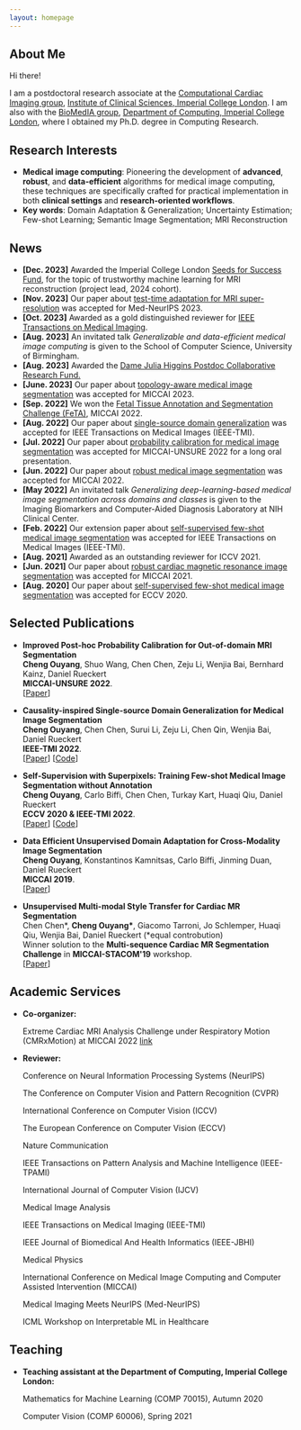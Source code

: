 ```yaml
---
layout: homepage
---
```


## About Me

Hi there!

I am a postdoctoral research associate at the [Computational Cardiac Imaging group](https://oreganlab.org/), [Institute of Clinical Sciences, Imperial College London](https://www.imperial.ac.uk/institute-clinical-sciences/). I am also with the [BioMedIA group](https://biomedia.doc.ic.ac.uk/), [Department of Computing, Imperial College London](https://www.imperial.ac.uk/computing), where I obtained my Ph.D. degree in Computing Research. 


## Research Interests

- **Medical image computing**: Pioneering the development of **advanced**, **robust**, and **data-efficient** algorithms for medical image computing, these techniques are specifically crafted for practical implementation in both **clinical settings** and **research-oriented workflows**.
- **Key words**: Domain Adaptation & Generalization; Uncertainty Estimation; Few-shot Learning; Semantic Image Segmentation; MRI Reconstruction

## News

- **[Dec. 2023]** Awarded the Imperial College London [Seeds for Success Fund](https://www.imperial.ac.uk/postdoc-fellows-development-centre/resources/pfdc-funds/seeds-for-success-fund/), for the topic of trustworthy machine learning for MRI reconstruction (project lead, 2024 cohort).
- **[Nov. 2023]** Our paper about [test-time adaptation for MRI super-resolution]() was accepted for Med-NeurIPS 2023.  
- **[Oct. 2023]** Awarded as a gold distinguished reviewer for [IEEE Transactions on Medical Imaging](https://ieeexplore.ieee.org/xpl/RecentIssue.jsp?punumber=42).
- **[Aug. 2023]** An invitated talk *Generalizable and data-efficient medical image computing* is given to the School of Computer Science, University of Birmingham.
- **[Aug. 2023]** Awarded the [Dame Julia Higgins Postdoc Collaborative Research Fund.](https://www.imperial.ac.uk/postdoc-fellows-development-centre/departments/dame-julia-higgins-postdoc-collaborative-research-fund/)
- **[June. 2023]** Our paper about [topology-aware medical image segmentation](https://link.springer.com/chapter/10.1007/978-3-031-43901-8_7) was accepted for MICCAI 2023.
- **[Sep. 2022]** We won the [Fetal Tissue Annotation and Segmentation Challenge (FeTA)](https://feta.grand-challenge.org/Home/), MICCAI 2022.
- **[Aug. 2022]** Our paper about [single-source domain generalization](https://ieeexplore.ieee.org/document/9961940/) was accepted for IEEE Transactions on Medical Images (IEEE-TMI).
- **[Jul. 2022]** Our paper about [probability calibration for medical image segmentation](https://arxiv.org/abs/2208.02870) was accepted for MICCAI-UNSURE 2022 for a long oral presentation. 
- **[Jun. 2022]** Our paper about [robust medical image segmentation](https://arxiv.org/abs/2206.01737) was accepted for MICCAI 2022. 
- **[May 2022]** An invitated talk *Generalizing deep-learning-based medical image segmentation across domains and classes* is given to the Imaging Biomarkers and Computer-Aided Diagnosis Laboratory at NIH Clinical Center.
- **[Feb. 2022]** Our extension paper about [self-supervised few-shot medical image segmentation](https://ieeexplore.ieee.org/stamp/stamp.jsp?tp=&arnumber=9709261) was accepted for IEEE Transactions on Medical Images (IEEE-TMI).
- **[Aug. 2021]** Awarded as an outstanding reviewer for ICCV 2021.
- **[Jun. 2021]** Our paper about [robust cardiac magnetic resonance image segmentation](https://arxiv.org/abs/2107.01079) was accepted for MICCAI 2021.
- **[Aug. 2020]** Our paper about [self-supervised few-shot medical image segmentation](https://arxiv.org/abs/2007.09886) was accepted for ECCV 2020.

## Selected Publications

- **Improved Post-hoc Probability Calibration for Out-of-domain MRI Segmentation**
  <br>
  **Cheng Ouyang**, Shuo Wang, Chen Chen, Zeju Li, Wenjia Bai, Bernhard Kainz, Daniel Rueckert
  <br>
  **MICCAI-UNSURE 2022**.
  <br>
  [[Paper](https://arxiv.org/abs/2208.02870)]

- **Causality-inspired Single-source Domain Generalization for Medical Image Segmentation**
  <br>
  **Cheng Ouyang**, Chen Chen, Surui Li, Zeju Li, Chen Qin, Wenjia Bai, Daniel Rueckert
  <br>
  **IEEE-TMI 2022**.
  <br>
  [[Paper](https://ieeexplore.ieee.org/document/9961940/)] [[Code](https://github.com/cheng-01037/Causality-Medical-Image-Domain-Generalization)]

- **Self-Supervision with Superpixels: Training Few-shot Medical Image Segmentation without Annotation**
  <br>
  **Cheng Ouyang**, Carlo Biffi, Chen Chen, Turkay Kart, Huaqi Qiu, Daniel Rueckert
  <br>
  **ECCV 2020 & IEEE-TMI 2022**.
  <br>
  [[Paper](https://arxiv.org/abs/2007.09886)] [[Code](https://github.com/cheng-01037/Self-supervised-Fewshot-Medical-Image-Segmentation)] 

- **Data Efficient Unsupervised Domain Adaptation for Cross-Modality Image Segmentation**
  <br>
  **Cheng Ouyang**, Konstantinos Kamnitsas, Carlo Biffi, Jinming Duan, Daniel Rueckert
  <br>
  **MICCAI 2019**.
  <br>
  [[Paper](https://arxiv.org/abs/1907.02766)]

- **Unsupervised Multi-modal Style Transfer for Cardiac MR Segmentation**
  <br>
  Chen Chen\*, **Cheng Ouyang\***, Giacomo Tarroni, Jo Schlemper, Huaqi Qiu, Wenjia Bai, Daniel Rueckert (*equal controbution)
  <br>
  Winner solution to the **Multi-sequence Cardiac MR Segmentation Challenge** in **MICCAI-STACOM'19** workshop.
  <br>
  [[Paper](https://arxiv.org/abs/1908.07344)] 


## Academic Services

- **Co-organizer:** 

  Extreme Cardiac MRI Analysis Challenge under Respiratory Motion (CMRxMotion) at MICCAI 2022 [link](http://cmr.miccai.cloud/)

- **Reviewer:**

  Conference on Neural Information Processing Systems (NeurIPS)

  The Conference on Computer Vision and Pattern Recognition (CVPR)

  International Conference on Computer Vision (ICCV)
  
  The European Conference on Computer Vision (ECCV)

  Nature Communication
  
  IEEE Transactions on Pattern Analysis and Machine Intelligence (IEEE-TPAMI)
  
  International Journal of Computer Vision (IJCV)
  
  Medical Image Analysis
  
  IEEE Transactions on Medical Imaging (IEEE-TMI)
  
  IEEE Journal of Biomedical And Health Informatics (IEEE-JBHI)
  
  Medical Physics
  
  International Conference on Medical Image Computing and Computer Assisted Intervention (MICCAI)
  
  Medical Imaging Meets NeurIPS (Med-NeurIPS)
  
  ICML Workshop on Interpretable ML in Healthcare 
  
## Teaching
  
- **Teaching assistant at the Department of Computing, Imperial College London:** 
   
   Mathematics for Machine Learning (COMP 70015), Autumn 2020
  
   Computer Vision (COMP 60006), Spring 2021



